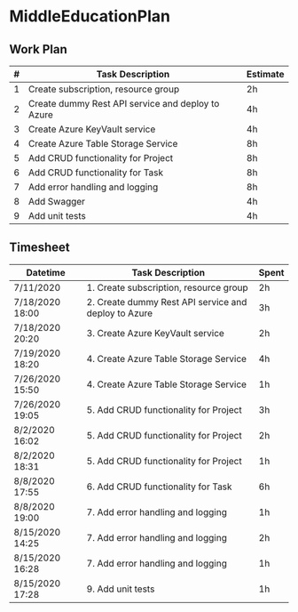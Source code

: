 # MiddleEducationPlan

## Work Plan
| # | Task Description | Estimate |
|-|-|-|
| 1 | Create subscription, resource group | 2h |
| 2 | Create dummy Rest API service and deploy to Azure  | 4h |
| 3 | Create Azure KeyVault service | 4h |
| 4 | Create Azure Table Storage Service | 8h |
| 5 | Add CRUD functionality for Project | 8h |
| 6 | Add CRUD functionality for Task | 8h |
| 7 | Add error handling and logging | 8h |
| 8 | Add Swagger | 4h |
| 9 | Add unit tests | 4h |

## Timesheet
| Datetime | Task Description | Spent |
|-|-|-|
| 7/11/2020 | 1. Create subscription, resource group | 2h |
| 7/18/2020	18:00 | 2. Create dummy Rest API service and deploy to Azure	| 3h |
| 7/18/2020	20:20 | 3. Create Azure KeyVault service	| 2h |
| 7/19/2020	18:20 | 4. Create Azure Table Storage Service	| 4h |
| 7/26/2020	15:50 | 4. Create Azure Table Storage Service	| 1h |
| 7/26/2020	19:05 | 5. Add CRUD functionality for Project	| 3h |
| 8/2/2020	16:02 | 5. Add CRUD functionality for Project	| 2h |
| 8/2/2020	18:31 | 5. Add CRUD functionality for Project	| 1h |
| 8/8/2020	17:55 | 6. Add CRUD functionality for Task	| 6h |
| 8/8/2020	19:00 | 7. Add error handling and logging | 1h |
| 8/15/2020	14:25 | 7. Add error handling and logging | 2h |
| 8/15/2020	16:28 | 7. Add error handling and logging | 1h |
| 8/15/2020	17:28 | 9. Add unit tests | 1h |


